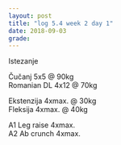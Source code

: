 ```yaml
---
layout: post
title: "log 5.4 week 2 day 1"
date: 2018-09-03
grade:
---
```


Istezanje

Čučanj 5x5 @ 90kg    
Romanian DL 4x12 @ 70kg    

Ekstenzija 4xmax. @ 30kg    
Fleksija 4xmax. @ 40kg       

A1 Leg raise 4xmax.  
A2 Ab crunch 4xmax.  
